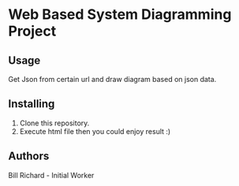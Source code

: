 
# Web Based System Diagramming Project #

## Usage ##
Get Json from certain url and draw diagram based on json data.

## Installing ##
1. Clone this repository.
2. Execute html file then you could enjoy result :) 

## Authors ##
Bill Richard - Initial Worker
